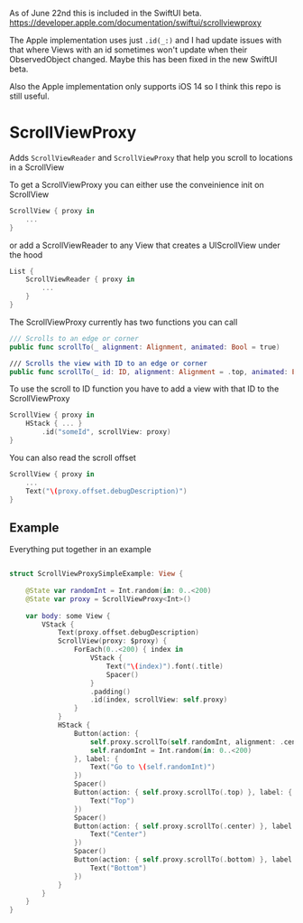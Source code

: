 As of June 22nd this is included in the SwiftUI beta. https://developer.apple.com/documentation/swiftui/scrollviewproxy

The Apple implementation uses just `.id(_:)` and I had update issues with that where Views with an id sometimes won't update when their ObservedObject changed. Maybe this has been fixed in the new SwiftUI beta.

Also the Apple implementation only supports iOS 14 so I think this repo is still useful.

# ScrollViewProxy

Adds `ScrollViewReader` and `ScrollViewProxy` that help you scroll to locations in a ScrollView


To get a ScrollViewProxy you can either use the conveinience init on ScrollView

```swift
ScrollView { proxy in
    ...
}
```

or add a ScrollViewReader to any View that creates a UIScrollView under the hood

```swift
List {
    ScrollViewReader { proxy in
        ...
    }
}
```

The ScrollViewProxy currently has two functions you can call

```swift
/// Scrolls to an edge or corner
public func scrollTo(_ alignment: Alignment, animated: Bool = true)

/// Scrolls the view with ID to an edge or corner
public func scrollTo(_ id: ID, alignment: Alignment = .top, animated: Bool = true)
```

To use the scroll to ID function you have to add a view with that ID to the ScrollViewProxy

```swift
ScrollView { proxy in
    HStack { ... }
        .id("someId", scrollView: proxy)
}
```

You can also read the scroll offset

```swift
ScrollView { proxy in
    ...
    Text("\(proxy.offset.debugDescription)")
}
```

## Example

Everything put together in an example

```swift

struct ScrollViewProxySimpleExample: View {
    
    @State var randomInt = Int.random(in: 0..<200)
    @State var proxy = ScrollViewProxy<Int>()
    
    var body: some View {
        VStack {
            Text(proxy.offset.debugDescription)
            ScrollView(proxy: $proxy) {
                ForEach(0..<200) { index in
                    VStack {
                        Text("\(index)").font(.title)
                        Spacer()
                    }
                    .padding()
                    .id(index, scrollView: self.proxy)
                }
            }
            HStack {
                Button(action: {
                    self.proxy.scrollTo(self.randomInt, alignment: .center)
                    self.randomInt = Int.random(in: 0..<200)
                }, label: {
                    Text("Go to \(self.randomInt)")
                })
                Spacer()
                Button(action: { self.proxy.scrollTo(.top) }, label: {
                    Text("Top")
                })
                Spacer()
                Button(action: { self.proxy.scrollTo(.center) }, label: {
                    Text("Center")
                })
                Spacer()
                Button(action: { self.proxy.scrollTo(.bottom) }, label: {
                    Text("Bottom")
                })
            }
        }
    }
}
```
